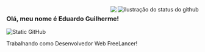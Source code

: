 <img align='right' src="https://github-readme-stats.vercel.app/api?username=git-eg&theme=dark&show_icons=true" alt="ilustração do status do github">

<img align='right' src="https://github-readme-stats.vercel.app/api/top-langs/?username=iuricode&layout=compact)](https://github.com/anuraghazra/github-readme-stats">

### Olá, meu nome é Eduardo Guilherme!

<img src="https://img.shields.io/static/v1?label=Overview&message=Eduardo Guilherme&color=f8efd4&style=for-the-badge&logo=GitHub" alt="Static GitHub">

<p>Trabalhando como Desenvolvedor Web FreeLancer!</p>
